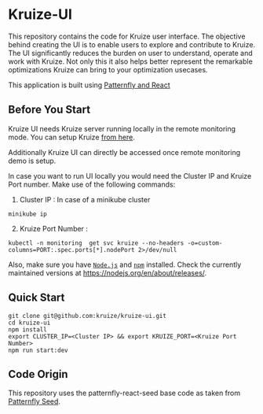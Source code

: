 # Kruize-UI

This repository contains the code for Kruize user interface. The objective behind creating the UI is to enable users to explore and contribute to Kruize. The UI significantly reduces the burden on user to understand, operate and work with Kruize. Not only this it also helps better represent the remarkable optimizations Kruize can bring to your optimization usecases.

This application is built using [Patternfly and React](https://www.patternfly.org/v4/get-started/developers)

## Before You Start

Kruize UI needs Kruize server running locally in the remote monitoring mode. You can setup Kruize [from here](https://github.com/kruize/kruize-demos/tree/main/remote_monitoring_demo). 

Additionally Kruize UI can directly be accessed once remote monitoring demo is setup.

In case you want to run UI locally you would need the Cluster IP and Kruize Port number. Make use of the following commands:
1. Cluster IP : In case of a minikube cluster 
```
minikube ip
```
2. Kruize Port Number :  
``` 
kubectl -n monitoring  get svc kruize --no-headers -o=custom-columns=PORT:.spec.ports[*].nodePort 2>/dev/null
```

Also, make sure you have [`Node.js`](https://nodejs.org/en/) and [`npm`](https://www.npmjs.com/) installed. Check the currently maintained versions at https://nodejs.org/en/about/releases/.

## Quick Start

```
git clone git@github.com:kruize/kruize-ui.git
cd kruize-ui
npm install
export CLUSTER_IP=<Cluster IP> && export KRUIZE_PORT=<Kruize Port Number>
npm run start:dev
```

## Code Origin

This repository uses the patternfly-react-seed base code as taken from [Patternfly Seed](https://github.com/patternfly/patternfly-react-seed).

